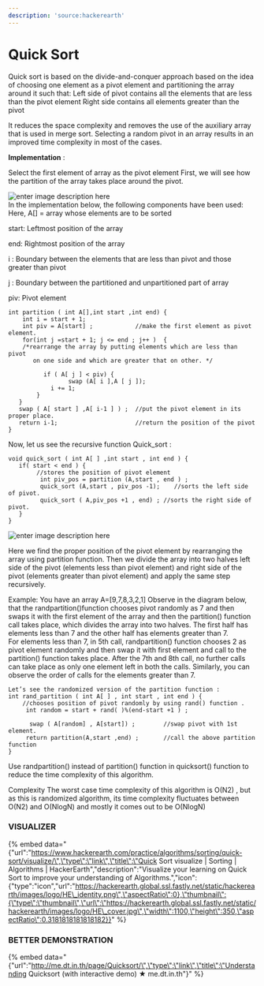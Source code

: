 ```yaml
---
description: 'source:hackerearth'
---
```


# Quick Sort

Quick sort is based on the divide-and-conquer approach based on the idea of choosing one element as a pivot element and partitioning the array around it such that: Left side of pivot contains all the elements that are less than the pivot element Right side contains all elements greater than the pivot

It reduces the space complexity and removes the use of the auxiliary array that is used in merge sort. Selecting a random pivot in an array results in an improved time complexity in most of the cases.

**Implementation** :

Select the first element of array as the pivot element First, we will see how the partition of the array takes place around the pivot.   


![enter image description here](https://he-s3.s3.amazonaws.com/media/uploads/06e770e.png)   
In the implementation below, the following components have been used: Here, A\[\] = array whose elements are to be sorted

start: Leftmost position of the array

end: Rightmost position of the array

i : Boundary between the elements that are less than pivot and those greater than pivot

j : Boundary between the partitioned and unpartitioned part of array

piv: Pivot element

```text
int partition ( int A[],int start ,int end) {
    int i = start + 1;
    int piv = A[start] ;            //make the first element as pivot element.
    for(int j =start + 1; j <= end ; j++ )  {
    /*rearrange the array by putting elements which are less than pivot
       on one side and which are greater that on other. */

          if ( A[ j ] < piv) {
                 swap (A[ i ],A [ j ]);
            i += 1;
        }
   }
   swap ( A[ start ] ,A[ i-1 ] ) ;  //put the pivot element in its proper place.
   return i-1;                      //return the position of the pivot
}
```

Now, let us see the recursive function Quick\_sort :

```text
void quick_sort ( int A[ ] ,int start , int end ) {
   if( start < end ) {
        //stores the position of pivot element
         int piv_pos = partition (A,start , end ) ;     
         quick_sort (A,start , piv_pos -1);    //sorts the left side of pivot.
         quick_sort ( A,piv_pos +1 , end) ; //sorts the right side of pivot.
   }
}
```

![enter image description here](https://he-s3.s3.amazonaws.com/media/uploads/1ea505b.jpg)

Here we find the proper position of the pivot element by rearranging the array using partition function. Then we divide the array into two halves left side of the pivot \(elements less than pivot element\) and right side of the pivot \(elements greater than pivot element\) and apply the same step recursively.

Example: You have an array A=\[9,7,8,3,2,1\] Observe in the diagram below, that the randpartition\(\)function chooses pivot randomly as 7 and then swaps it with the first element of the array and then the partition\(\) function call takes place, which divides the array into two halves. The first half has elements less than 7 and the other half has elements greater than 7.  
For elements less than 7, in 5th call, randpartition\(\) function chooses 2 as pivot element randomly and then swap it with first element and call to the partition\(\) function takes place. After the 7th and 8th call, no further calls can take place as only one element left in both the calls. Similarly, you can observe the order of calls for the elements greater than 7.

```text
Let’s see the randomized version of the partition function :
int rand_partition ( int A[ ] , int start , int end ) {
    //chooses position of pivot randomly by using rand() function .
     int random = start + rand( )%(end-start +1 ) ;

      swap ( A[random] , A[start]) ;        //swap pivot with 1st element.
     return partition(A,start ,end) ;       //call the above partition function
}
```

Use randpartition\(\) instead of partition\(\) function in quicksort\(\) function to reduce the time complexity of this algorithm.

Complexity The worst case time complexity of this algorithm is O\(N2\) , but as this is randomized algorithm, its time complexity fluctuates between O\(N2\) and O\(NlogN\) and mostly it comes out to be O\(NlogN\)  


### VISUALIZER

{% embed data="{\"url\":\"https://www.hackerearth.com/practice/algorithms/sorting/quick-sort/visualize/\",\"type\":\"link\",\"title\":\"Quick Sort visualize \| Sorting \| Algorithms \| HackerEarth\",\"description\":\"Visualize your learning on Quick Sort to improve your understanding of Algorithms.\",\"icon\":{\"type\":\"icon\",\"url\":\"https://hackerearth.global.ssl.fastly.net/static/hackerearth/images/logo/HE\_identity.png\",\"aspectRatio\":0},\"thumbnail\":{\"type\":\"thumbnail\",\"url\":\"https://hackerearth.global.ssl.fastly.net/static/hackerearth/images/logo/HE\_cover.jpg\",\"width\":1100,\"height\":350,\"aspectRatio\":0.3181818181818182}}" %}



### BETTER DEMONSTRATION

{% embed data="{\"url\":\"http://me.dt.in.th/page/Quicksort/\",\"type\":\"link\",\"title\":\"Understanding Quicksort \(with interactive demo\) ★ me.dt.in.th\"}" %}

